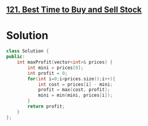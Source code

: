 ## [121. Best Time to Buy and Sell Stock](https://leetcode.com/problems/best-time-to-buy-and-sell-stock/description/)
# Solution
```cpp
class Solution {
public:
    int maxProfit(vector<int>& prices) {
        int mini = prices[0];
        int profit = 0;
        for(int i=0;i<prices.size();i++){
            int cost = prices[i] - mini;
            profit = max(cost, profit);
            mini = min(mini, prices[i]);
        }
        return profit;
    }
};
